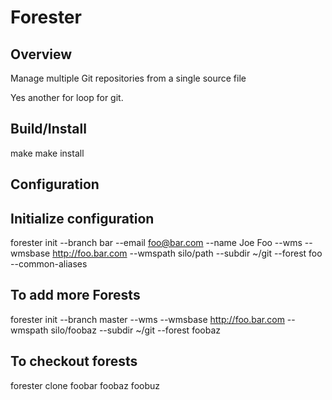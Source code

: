 Forester
========

Overview
--------
Manage multiple Git repositories from a single source file

Yes another for loop for git.

Build/Install
-------------
make
make install

Configuration
-------------

## Initialize configuration

forester init --branch bar --email foo@bar.com --name Joe Foo --wms --wmsbase http://foo.bar.com --wmspath silo/path --subdir ~/git --forest foo --common-aliases


## To add more Forests

forester init --branch master --wms --wmsbase http://foo.bar.com --wmspath silo/foobaz --subdir ~/git --forest foobaz

## To checkout forests

forester clone foobar foobaz foobuz
